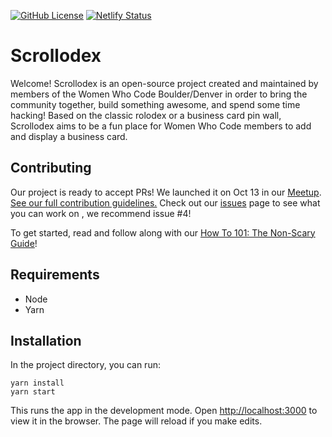 [![GitHub License](https://img.shields.io/github/license/wwcodecolorado/scrollodex)](https://github.com/wwcodecolorado/scrollodex/blob/master/LICENSE)
[![Netlify Status](https://api.netlify.com/api/v1/badges/9b72a143-93e6-4ae2-a065-5b72ca57b676/deploy-status)](https://app.netlify.com/sites/scrollodex/deploys)

# Scrollodex

Welcome! Scrollodex is an open-source project created and maintained by members of the Women Who Code Boulder/Denver in order to bring the community together, build something awesome, and spend some time hacking! Based on the classic rolodex or a business card pin wall, Scrollodex aims to be a fun place for Women Who Code members to add and display a business card.

## Contributing
Our project is ready to accept PRs! We launched it on Oct 13 in our [Meetup](https://www.meetup.com/Women-Who-Code-Boulder-Denver/events/281109143/). [See our full contribution guidelines.](CONTRIBUTING.md) Check out our [issues](https://github.com/wwcodecolorado/scrollodex/issues) page to see what you can work on , we recommend issue #4!

To get started, read and follow along with our [How To 101: The Non-Scary Guide](HOWTO101.md)!

## Requirements
- Node
- Yarn

## Installation

In the project directory, you can run:

`yarn install`\
`yarn start`

This runs the app in the development mode. Open [http://localhost:3000](http://localhost:3000) to view it in the browser. The page will reload if you make edits.
